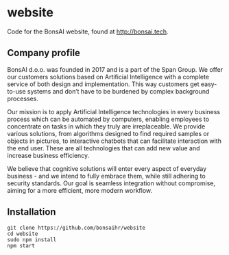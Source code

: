 website
======
Code for the BonsAI website, found at http://bonsai.tech.

Company profile
------
BonsAI d.o.o. was founded in 2017 and is a part of the Span Group. We offer our customers solutions based on Artificial Intelligence with a complete service of both design and implementation. This way customers get easy-to-use systems and don’t have to be burdened by complex background processes.

Our mission is to apply Artificial Intelligence technologies in every business process which can be automated by computers, enabling employees to concentrate on tasks in which they truly are irreplaceable. We provide various solutions, from algorithms designed to find required samples or objects in pictures, to interactive chatbots that can facilitate interaction with the end user. These are all technologies that can add new value and increase business efficiency.

We believe that cognitive solutions will enter every aspect of everyday business - and we intend to fully embrace them, while still adhering to security standards. Our goal is seamless integration without compromise, aiming for a more efficient, more modern workflow.


Installation
------
```
git clone https://github.com/bonsaihr/website
cd website
sudo npm install
npm start
```
